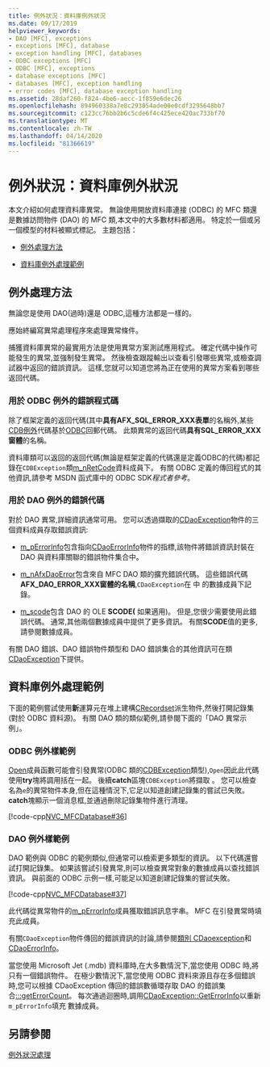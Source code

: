 ```yaml
---
title: 例外狀況：資料庫例外狀況
ms.date: 09/17/2019
helpviewer_keywords:
- DAO [MFC], exceptions
- exceptions [MFC], database
- exception handling [MFC], databases
- ODBC exceptions [MFC]
- ODBC [MFC], exceptions
- database exceptions [MFC]
- databases [MFC], exception handling
- error codes [MFC], database exception handling
ms.assetid: 28daf260-f824-4be6-aecc-1f859e6dec26
ms.openlocfilehash: 894960338a7e8c293054ade00e0cdf3295648bb7
ms.sourcegitcommit: c123cc76bb2b6c5cde6f4c425ece420ac733bf70
ms.translationtype: MT
ms.contentlocale: zh-TW
ms.lasthandoff: 04/14/2020
ms.locfileid: "81366619"
---
```

# <a name="exceptions-database-exceptions"></a>例外狀況：資料庫例外狀況

本文介紹如何處理資料庫異常。 無論使用開放資料庫連接 (ODBC) 的 MFC 類還是數據訪問物件 (DAO) 的 MFC 類,本文中的大多數材料都適用。 特定於一個或另一個模型的材料被顯式標記。 主題包括：

- [例外處理方法](#_core_approaches_to_exception_handling)

- [資料庫例外處理範例](#_core_a_database_exception.2d.handling_example)

## <a name="approaches-to-exception-handling"></a><a name="_core_approaches_to_exception_handling"></a>例外處理方法

無論您是使用 DAO(過時)還是 ODBC,這種方法都是一樣的。

應始終編寫異常處理程序來處理異常條件。

捕獲資料庫異常的最實用方法是使用異常方案測試應用程式。 確定代碼中操作可能發生的異常,並強制發生異常。 然後檢查跟蹤輸出以查看引發哪些異常,或檢查調試器中返回的錯誤資訊。 這樣,您就可以知道您將為正在使用的異常方案看到哪些返回代碼。

### <a name="error-codes-used-for-odbc-exceptions"></a>用於 ODBC 例外的錯誤程式碼

除了框架定義的返回代碼(其中**具有AFX_SQL_ERROR_XXX表單**的名稱外,某些[CDB例外](../mfc/reference/cdbexception-class.md)代碼基於[ODBC](../data/odbc/odbc-basics.md)回郵代碼。 此類異常的返回代碼**具有SQL_ERROR_XXX窗體**的名稱。

資料庫類可以返回的返回代碼(無論是框架定義的代碼還是定義ODBC的代碼)都記錄在`CDBException`類[m_nRetCode](../mfc/reference/cdbexception-class.md#m_nretcode)資料成員下。 有關 ODBC 定義的傳回程式的其他資訊,請參考 MSDN 函式庫中的 ODBC SDK*程式者參考*。

### <a name="error-codes-used-for-dao-exceptions"></a>用於 DAO 例外的錯誤代碼

對於 DAO 異常,詳細資訊通常可用。 您可以透過擷取的[CDaoException](../mfc/reference/cdaoexception-class.md)物件的三個資料成員存取錯誤資訊:

- [m_pErrorInfo](../mfc/reference/cdaoexception-class.md#m_perrorinfo)包含指向[CDaoErrorInfo](../mfc/reference/cdaoerrorinfo-structure.md)物件的指標,該物件將錯誤資訊封裝在 DAO 與資料庫關聯的錯誤物件集合中。

- [m_nAfxDaoError](../mfc/reference/cdaoexception-class.md#m_nafxdaoerror)包含來自 MFC DAO 類的擴充錯誤代碼。 這些錯誤代碼**AFX_DAO_ERROR_XXX窗體的名稱**,`CDaoException`在 中 的數據成員下記錄。

- [m_scode](../mfc/reference/cdaoexception-class.md#m_scode)包含 DAO 的 OLE **SCODE(** 如果適用)。 但是,您很少需要使用此錯誤代碼。 通常,其他兩個數據成員中提供了更多資訊。 有關**SCODE**值的更多,請參閱數據成員。

有關 DAO 錯誤、DAO 錯誤物件類型和 DAO 錯誤集合的其他資訊可在類[CDaoException](../mfc/reference/cdaoexception-class.md)下提供。

## <a name="a-database-exception-handling-example"></a><a name="_core_a_database_exception.2d.handling_example"></a>資料庫例外處理範例

下面的範例嘗試使用**新**運算元在堆上建構[CRecordset](../mfc/reference/crecordset-class.md)派生物件,然後打開記錄集(對於 ODBC 資料源)。 有關 DAO 類的類似範例,請參閱下面的「DAO 異常示例」。

### <a name="odbc-exception-example"></a>ODBC 例外樣範例

[Open](../mfc/reference/crecordset-class.md#open)成員函數可能會引發異常(ODBC 類的[CDBException](../mfc/reference/cdbexception-class.md)類型),`Open`因此此代碼使用**try**塊將調用括在一起。 後續**catch**區塊`CDBException`將擷取 。 您可以檢查名為`e`的異常物件本身,但在這種情況下,它足以知道創建記錄集的嘗試已失敗。 **catch**塊顯示一個消息框,並通過刪除記錄集物件進行清理。

[!code-cpp[NVC_MFCDatabase#36](../mfc/codesnippet/cpp/exceptions-database-exceptions_1.cpp)]

### <a name="dao-exception-example"></a>DAO 例外樣範例

DAO 範例與 ODBC 的範例類似,但通常可以檢索更多類型的資訊。 以下代碼還嘗試打開記錄集。 如果該嘗試引發異常,則可以檢查異常對象的數據成員以查找錯誤資訊。 與前面的 ODBC 示例一樣,可能足以知道創建記錄集的嘗試失敗。

[!code-cpp[NVC_MFCDatabase#37](../mfc/codesnippet/cpp/exceptions-database-exceptions_2.cpp)]

此代碼從異常物件的[m_pErrorInfo](../mfc/reference/cdaoexception-class.md#m_perrorinfo)成員獲取錯誤訊息字串。 MFC 在引發異常時填充此成員。

有關`CDaoException`物件傳回的錯誤資訊的討論,請參閱[類別 CDaoexception](../mfc/reference/cdaoexception-class.md)和[CDaoErrorInfo](../mfc/reference/cdaoerrorinfo-structure.md)。

當您使用 Microsoft Jet (.mdb) 資料庫時,在大多數情況下,當您使用 ODBC 時,將只有一個錯誤物件。 在極少數情況下,當您使用 ODBC 資料來源且存在多個錯誤時,您可以根據 CDaoException 傳回的錯誤數循環存取 DAO 的錯誤集合[:::getErrorCount](../mfc/reference/cdaoexception-class.md#geterrorcount)。 每次通過迴圈時,調用[CDaoException::GetErrorInfo](../mfc/reference/cdaoexception-class.md#geterrorinfo)以重新`m_pErrorInfo`填充 數據成員。

## <a name="see-also"></a>另請參閱

[例外狀況處理](../mfc/exception-handling-in-mfc.md)
